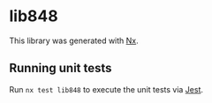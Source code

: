 # lib848

This library was generated with [Nx](https://nx.dev).

## Running unit tests

Run `nx test lib848` to execute the unit tests via [Jest](https://jestjs.io).
